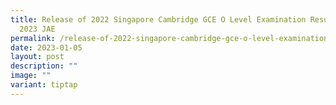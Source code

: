 ```yaml
---
title: Release of 2022 Singapore Cambridge GCE O Level Examination Results and
  2023 JAE
permalink: /release-of-2022-singapore-cambridge-gce-o-level-examination-results-and-2023-jae/
date: 2023-01-05
layout: post
description: ""
image: ""
variant: tiptap
---
```

